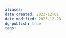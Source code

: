 ```yaml
---
aliases: 
date created: 2023-12-01
date modified: 2023-12-28
dg-publish: true
tags: 
---
```

